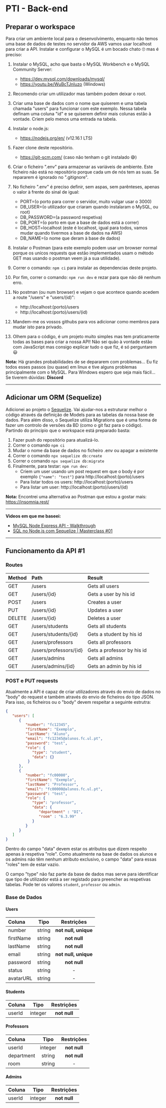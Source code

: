 # PTI - Back-end

## Preparar o workspace

Para criar um ambiente local para o desenvolvimento, enquanto não temos uma base de dados de testes no servidor da AWS vamos usar localhost para criar a API. Instalar e configurar o MySQL é um bocado chato 🙄 mas é preciso:

1. Instalar o MySQL, acho que basta o MySQL Workbench e o MySQL Community Server:

   - https://dev.mysql.com/downloads/mysql/
   - https://youtu.be/WuBcTJnIuzo (Windows)

2. Recomendo criar um utilizador mas também podem deixar o root.

3. Criar uma base de dados com o nome que quiserem e uma tabela chamada "users" para funcionar com este exemplo. Nessa tabela definam uma coluna "id" e se quiserem definir mais colunas estão à vontade. Criem pelo menos uma entrada na tabela.

4. Instalar o node.js:

   - https://nodejs.org/en/ (v12.16.1 LTS)

5. Fazer clone deste repositório.

   - https://git-scm.com/ (caso não tenham o git instalado 😅)

6. Criar o ficheiro ".env" para armazenar as variáveis de ambiente. Este ficheiro não está no repositório porque cada um de nós tem as suas. Se repararem é ignorado no ".gitignore".

7. No ficheiro ".env" é preciso definir, sem aspas, sem parênteses, apenas o valor à frente do sinal de igual:

   - PORT=(o porto para correr o servidor, muito vulgar usar o 3000)
   - DB_USER=(o utilizador que criaram quando instalaram o MySQL, ou root)
   - DB_PASSWORD=(a password respetiva)
   - DB_PORT=(o porto em que a base de dados está a correr)
   - DB_HOST=localhost (este é localhost, igual para todos, vamos mudar quando tivermos a base de dados na AWS)
   - DB_NAME=(o nome que deram à base de dados)

8. Instalar o Postman (para este exemplo podem usar um browser normal porque os unícos requests que estão implementados usam o método GET mas usando o postman veem já a sua utilidade).

9. Correr o comando: `npm ci` para instalar as dependencias deste projeto.

10. Por fim, correr o comando: `npm run dev` e rezar para que não dê nenhum erro.

11. No postman (ou num browser) e vejam o que acontece quando acedem a route "/users" e "users/(id)":

    - http://localhost:(porto)/users
    - http://localhost:(porto)/users/(id)

12. Mandem-me os vossos githubs para vos adicionar como membros para mudar isto para privado.

13. Olhem para o código, é um projeto muito simples mas tem praticamente todas as bases para criar a nossa API! Não sei quão à vontade estão com JavaScript mas consigo explicar tudo o que fiz, é só perguntarem 😃

**Nota:** Há grandes probabilidades de se depararem com problemas... Eu fiz todos esses passos (ou quase) em linux e tive alguns problemas principalmente com o MySQL. Para Windows espero que seja mais fácil... Se tiverem dúvidas: **Discord**

---

## Adicionar um ORM (Sequelize)

Adicionei ao projeto o [Sequelize](https://sequelize.org/v5/). Vai ajudar-nos a estruturar melhor o código através da definição de Models para as tabelas da nossa base de dados. Para além disso, o Sequelize utiliza Migrations que é uma forma de fazer um controlo de versões da BD (como o git faz para o código). Partindo do principio que o workspace está preparado basta:

1. Fazer push do repositório para atualizá-lo.
2. Correr o comando `npm ci`
3. Mudar o nome da base de dados no ficheiro .env ou apagar a existente
4. Correr o comando `npx sequelize db:create`
5. Correr o comando `npx sequelize db:migrate`
6. Finalmente, para testar: `npm run dev`:
   - Criem um user usando um post request em que o body é por exemplo `{"name": "test"}` para http://localhost:(porto)/users
   - Para listar todos os users: http://localhost:(porto)/users
   - Para listar um user: http://localhost:(porto)/users/(id)

**Nota:** Encontrei uma alternativa ao Postman que estou a gostar mais: https://insomnia.rest/

---

**Videos em que me baseei:**

- [MySQL Node Express API - Walkthrough](https://youtu.be/LVfH5FDOa3o)
- [SQL no Node.js com Sequelize | Masterclass #01](https://youtu.be/Fbu7z5dXcRs)

---

## Funcionamento da API #1

### Routes

| Method | Path                   | Result                     |
| :----- | :--------------------- | :------------------------- |
| GET    | /users                 | Gets all users             |
| GET    | /users/{id}            | Gets a user by his id      |
| POST   | /users                 | Creates a user             |
| PUT    | /users/{id}            | Updates a user             |
| DELETE | /users/{id}            | Deletes a user             |
| GET    | /users/students        | Gets all students          |
| GET    | /users/students/{id}   | Gets a student by his id   |
| GET    | /users/professors      | Gets all professors        |
| GET    | /users/professors/{id} | Gets a professor by his id |
| GET    | /users/admins          | Gets all admins            |
| GET    | /users/admins/{id}     | Gets an admin by his id    |

### POST e PUT requests

Atualmente a API é capaz de criar utilizadores através do envio de dados no "body" do request e também através do envio de ficheiros do tipo JSON. Para isso, os ficheiros ou o "body" devem respeitar a seguinte estrutra:

```JSON
{
   "users": [
      {
         "number": "fc12345",
         "firstName": "Exemplo",
         "lastName": "Aluno",
         "email": "fc12345@alunos.fc.ul.pt",
         "password": "test",
         "role": {
            "type": "student",
            "data": {}
          }
      },
      {
         "number": "fc00000",
         "firstName": "Exemplo",
         "lastName": "Professor",
         "email": "fc00000@alunos.fc.ul.pt",
         "password": "test",
         "role": {
            "type": "professor",
            "data": {
               "department" : "DI",
               "room" : "6.3.99"
            }
         }
      }
   ]
}
```

Dentro do campo "data" devem estar os atributos que dizem respeito apenas à respetiva "role". Como atualmente na base de dados os alunos e os admins não têm nenhum atributo exclusivo, o campo "data" para essas "roles" tem de estar vazio.

O campo "type" não faz parte da base de dados mas serve para identificar que tipo de utilizador está a ser registado para preencher as respetivas tabelas. Pode ter os valores `student`, `professor` ou `admin`.

### Base de Dados

#### Users

| Coluna    |  Tipo  |      Restrições      |
| :-------- | :----: | :------------------: |
| number    | string | **not null, unique** |
| firstName | string |     **not null**     |
| lastName  | string |     **not null**     |
| email     | string | **not null, unique** |
| password  | string |     **not null**     |
| status    | string |          -           |
| avatarURL | string |          -           |

#### Students

| Coluna |  Tipo   |  Restrições  |
| :----- | :-----: | :----------: |
| userId | integer | **not null** |

#### Professors

| Coluna     |  Tipo   |  Restrições  |
| :--------- | :-----: | :----------: |
| userId     | integer | **not null** |
| department | string  | **not null** |
| room       | string  |      -       |

#### Admins

| Coluna |  Tipo   |  Restrições  |
| :----- | :-----: | :----------: |
| userId | integer | **not null** |
